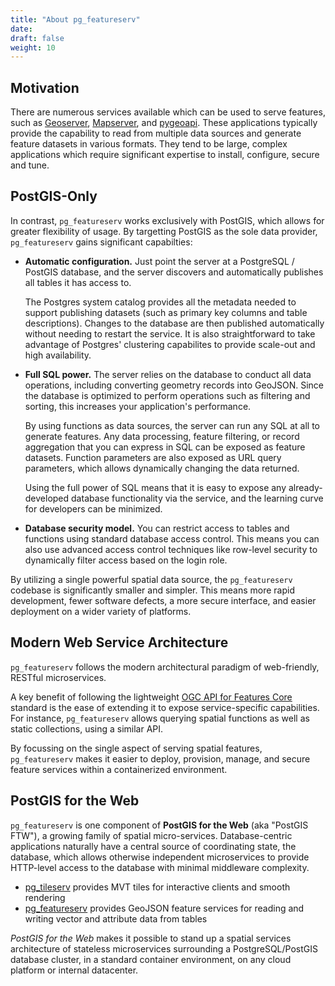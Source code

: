 ```yaml
---
title: "About pg_featureserv"
date:
draft: false
weight: 10
---
```


## Motivation

There are numerous services available which can be used to serve features, such as [Geoserver](https://geoserver.org), [Mapserver](https://mapserver.org), and [pygeoapi](https://pygeoapi.io/). These applications typically provide the capability to read from multiple data sources
and generate feature datasets in various formats.
They tend to be large, complex applications which require significant expertise
to install, configure, secure and tune.

## PostGIS-Only

In contrast, `pg_featureserv` works exclusively with PostGIS, which allows for greater flexibility of usage.
By targetting PostGIS as the sole data provider, `pg_featureserv` gains significant capabilties:

* **Automatic configuration.** Just point the server at a PostgreSQL / PostGIS database, and the server discovers and automatically publishes all tables it has access to.

    The Postgres system catalog provides all the metadata needed to support publishing datasets (such as primary key columns and table descriptions). Changes to the database are then published automatically without needing to restart the service. It is also straightforward to take advantage of Postgres' clustering capabilites to provide scale-out and high availability.

* **Full SQL power.** The server relies on the database to conduct all data operations, including converting geometry records into GeoJSON. Since the database is optimized to perform operations such as filtering and sorting, this increases your application's performance.

    By using functions as data sources, the server can run any SQL at all to generate features. Any data processing, feature filtering, or record aggregation that you can express in SQL can be exposed as feature datasets. Function parameters are also exposed as URL query parameters, which allows dynamically changing the data returned.

    Using the full power of SQL means that it is easy to expose any already-developed database functionality via the service, and the learning curve for developers can be minimized.

* **Database security model.** You can restrict access to tables and functions using standard database access control. This means you can also use advanced access control techniques like row-level security to dynamically filter access based on the login role.

By utilizing a single powerful spatial data source, the `pg_featureserv` codebase is significantly smaller and simpler.
This means more rapid development, fewer software defects, a more secure interface, and easier deployment on a wider variety of platforms.

## Modern Web Service Architecture

`pg_featureserv` follows the modern architectural paradigm of web-friendly, RESTful microservices.

A key benefit of following the lightweight [OGC API for Features Core](http://docs.opengeospatial.org/is/17-069r3/17-069r3.html) standard is the ease of extending it to expose service-specific capabilities.
For instance, `pg_featureserv` allows querying spatial functions as well as static collections, using a similar API.

By focussing on the single aspect of serving spatial features, `pg_featureserv` makes it easier to deploy, provision, manage, and secure feature services within a containerized environment.

## PostGIS for the Web

`pg_featureserv` is one component of **PostGIS for the Web** (aka "PostGIS FTW"), a growing family of spatial micro-services. Database-centric applications naturally have a central source of coordinating state, the database, which allows otherwise independent microservices to provide HTTP-level access to the database with minimal middleware complexity.

* [pg_tileserv](https://access.crunchydata.com/documentation/pg_tileserv/latest/) provides MVT tiles for interactive clients and smooth rendering
* [pg_featureserv](/) provides GeoJSON feature services for reading and writing vector and attribute data from tables

_PostGIS for the Web_ makes it possible to stand up a spatial services architecture of stateless microservices surrounding a PostgreSQL/PostGIS database cluster, in a standard container environment, on any cloud platform or internal datacenter.
